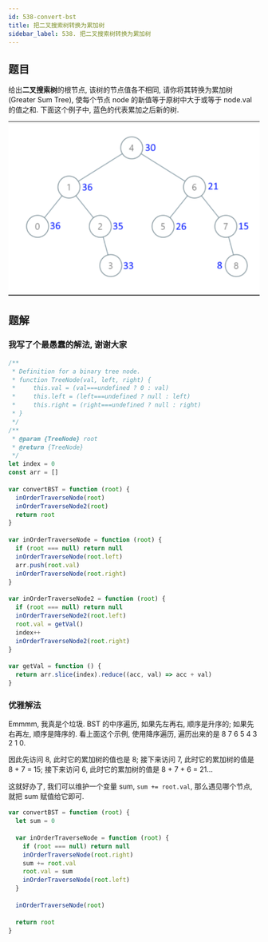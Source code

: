 ```yaml
---
id: 538-convert-bst
title: 把二叉搜索树转换为累加树
sidebar_label: 538. 把二叉搜索树转换为累加树
---
```


## 题目

给出**二叉搜索树**的根节点, 该树的节点值各不相同, 请你将其转换为累加树(Greater Sum Tree), 使每个节点 node 的新值等于原树中大于或等于 node.val 的值之和. 下面这个例子中, 蓝色的代表累加之后新的树.

![538-convert-bst](../../static/img/538-convert-bst.png)

## 题解

### 我写了个最愚蠢的解法, 谢谢大家

```ts
/**
 * Definition for a binary tree node.
 * function TreeNode(val, left, right) {
 *     this.val = (val===undefined ? 0 : val)
 *     this.left = (left===undefined ? null : left)
 *     this.right = (right===undefined ? null : right)
 * }
 */
/**
 * @param {TreeNode} root
 * @return {TreeNode}
 */
let index = 0
const arr = []

var convertBST = function (root) {
  inOrderTraverseNode(root)
  inOrderTraverseNode2(root)
  return root
}

var inOrderTraverseNode = function (root) {
  if (root === null) return null
  inOrderTraverseNode(root.left)
  arr.push(root.val)
  inOrderTraverseNode(root.right)
}

var inOrderTraverseNode2 = function (root) {
  if (root === null) return null
  inOrderTraverseNode2(root.left)
  root.val = getVal()
  index++
  inOrderTraverseNode2(root.right)
}

var getVal = function () {
  return arr.slice(index).reduce((acc, val) => acc + val)
}
```

### 优雅解法

Emmmm, 我真是个垃圾. BST 的中序遍历, 如果先左再右, 顺序是升序的; 如果先右再左, 顺序是降序的. 看上面这个示例, 使用降序遍历, 遍历出来的是 8 7 6 5 4 3 2 1 0.

因此先访问 8, 此时它的累加树的值也是 8; 接下来访问 7, 此时它的累加树的值是 8 + 7 = 15; 接下来访问 6, 此时它的累加树的值是 8 + 7 + 6 = 21...

这就好办了, 我们可以维护一个变量 sum, `sum += root.val`, 那么遇见哪个节点, 就把 sum 赋值给它即可.

```ts
var convertBST = function (root) {
  let sum = 0

  var inOrderTraverseNode = function (root) {
    if (root === null) return null
    inOrderTraverseNode(root.right)
    sum += root.val
    root.val = sum
    inOrderTraverseNode(root.left)
  }

  inOrderTraverseNode(root)

  return root
}
```
